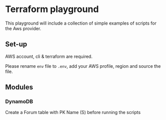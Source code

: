 # Terraform playground

This playground will include a collection of simple examples of scripts for the Aws provider.

## Set-up

AWS account, cli & terraform are required. 

Please rename `env` file to `.env`, add your AWS profile, region and source the file.

## Modules

### DynamoDB

Create a Forum table with PK Name (S) before running the scripts